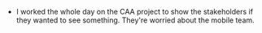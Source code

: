- I worked the whole day on the CAA project to show the stakeholders if they wanted to see something. They're worried about the mobile team.
